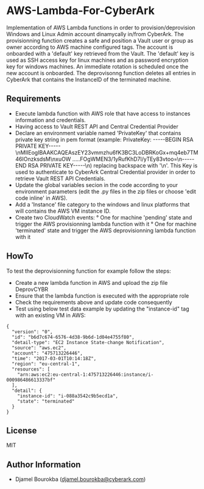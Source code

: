 # AWS-Lambda-For-CyberArk
Implementation of AWS Lambda functions in order to provision/deprovision Windows and Linux Admin account dinamycally in/from CyberArk.
The provisionning function creates a safe and position a Vault user or group as owner according to AWS machine configured tags. The account is onboarded with a 'default' key retrieved from the Vault. The 'default' key is used as SSH access key for linux machines and as password encryption key for windows machines. An immediate rotation is scheduled once the new account is onboarded. 
The deprovisonng function deletes all entries in CyberArk that contains the InstanceID of the terminated machine. 

Requirements
------------

- Execute lambda function with AWS role that have access to instances information and credentials.
- Having access to Vault REST API and Central Credential Provider
- Declare an environment variable named 'PrivateKey' that contains private key string in pem format (example: PrivateKey: -----BEGIN RSA PRIVATE KEY-----\nMIIEogIBAAKCAQEAszEY23vmmzhu6fK3BC3LoDBRKoGx+mq4eb7TM46IOnzksdsM\nxuOW .....FOgWMEN3/1yRufKhD7l/yTEy83vtoo=\n-----END RSA PRIVATE KEY-----\n) replacing backspace with '\n'. This Key is used to authenticate to CyberArk Central Credential provider in order to retrieve Vault REST API Credentials. 
- Update the global variables secion in the code according to your environment parameters (edit the .py files in the zip files or choose 'edit code inline' in AWS).
- Add a 'Instance' file category to the windows and linux platforms that will contains the AWS VM instance ID.
- Create two CloudWatch events: 
     ° One for machine 'pending' state and trigger the AWS provisionning lambda function with it
     ° One for machine 'terminated' state and trigger the AWS deprovisionning lambda function with it

HowTo
------------
To test the deprovisionning function for example follow the steps: 
- Create a new lambda function in AWS and upload the zip file DeprovCYBR
- Ensure that the lambda function is executed with the appropriate role
- Check the requirements above and update code consequently
- Test using below test data example by updating the "instance-id" tag with an existing VM in AWS:
```
{
  "version": "0",
  "id": "b6d7c674-6576-4d38-9b6d-1d04e4755f80",
  "detail-type": "EC2 Instance State-change Notification",
  "source": "aws.ec2",
  "account": "475713226446",
  "time": "2017-03-01T10:14:18Z",
  "region": "eu-central-1",
  "resources": [
    "arn:aws:ec2:eu-central-1:475713226446:instance/i-000986486613337bf"
  ],
  "detail": {
    "instance-id": "i-088a3542c9b5ecd1a",
    "state": "terminated"
  }
}
```

License
-------

MIT

Author Information
------------------

- Djamel Bourokba (djamel.bourokba@cyberark.com)
